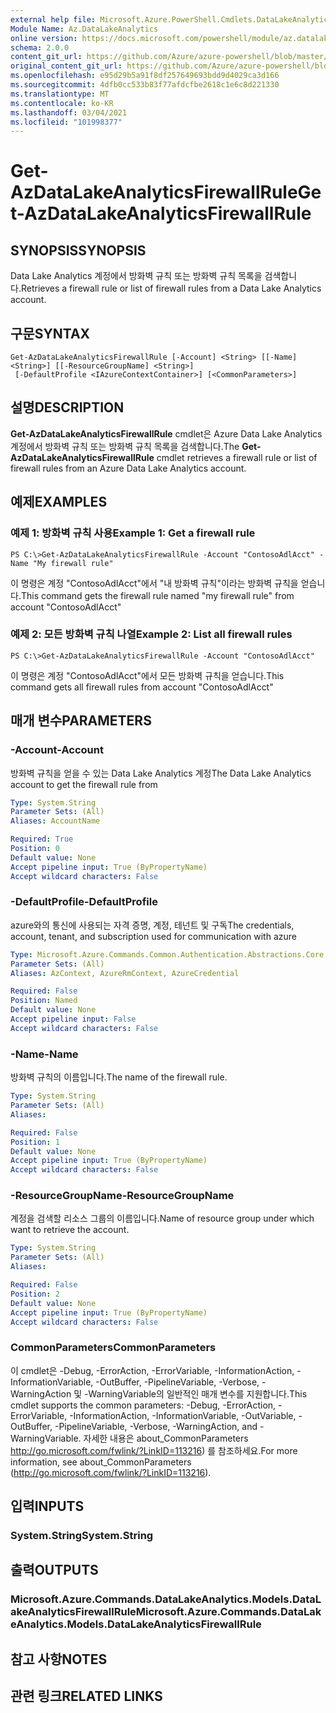```yaml
---
external help file: Microsoft.Azure.PowerShell.Cmdlets.DataLakeAnalytics.dll-Help.xml
Module Name: Az.DataLakeAnalytics
online version: https://docs.microsoft.com/powershell/module/az.datalakeanalytics/get-azdatalakeanalyticsfirewallrule
schema: 2.0.0
content_git_url: https://github.com/Azure/azure-powershell/blob/master/src/DataLakeAnalytics/DataLakeAnalytics/help/Get-AzDataLakeAnalyticsFirewallRule.md
original_content_git_url: https://github.com/Azure/azure-powershell/blob/master/src/DataLakeAnalytics/DataLakeAnalytics/help/Get-AzDataLakeAnalyticsFirewallRule.md
ms.openlocfilehash: e95d29b5a91f8df257649693bdd9d4029ca3d166
ms.sourcegitcommit: 4dfb0cc533b83f77afdcfbe2618c1e6c8d221330
ms.translationtype: MT
ms.contentlocale: ko-KR
ms.lasthandoff: 03/04/2021
ms.locfileid: "101998377"
---
```

# <span data-ttu-id="2fd08-101">Get-AzDataLakeAnalyticsFirewallRule</span><span class="sxs-lookup"><span data-stu-id="2fd08-101">Get-AzDataLakeAnalyticsFirewallRule</span></span>

## <span data-ttu-id="2fd08-102">SYNOPSIS</span><span class="sxs-lookup"><span data-stu-id="2fd08-102">SYNOPSIS</span></span>
<span data-ttu-id="2fd08-103">Data Lake Analytics 계정에서 방화벽 규칙 또는 방화벽 규칙 목록을 검색합니다.</span><span class="sxs-lookup"><span data-stu-id="2fd08-103">Retrieves a firewall rule or list of firewall rules from a Data Lake Analytics account.</span></span>

## <span data-ttu-id="2fd08-104">구문</span><span class="sxs-lookup"><span data-stu-id="2fd08-104">SYNTAX</span></span>

```
Get-AzDataLakeAnalyticsFirewallRule [-Account] <String> [[-Name] <String>] [[-ResourceGroupName] <String>]
 [-DefaultProfile <IAzureContextContainer>] [<CommonParameters>]
```

## <span data-ttu-id="2fd08-105">설명</span><span class="sxs-lookup"><span data-stu-id="2fd08-105">DESCRIPTION</span></span>
<span data-ttu-id="2fd08-106">**Get-AzDataLakeAnalyticsFirewallRule** cmdlet은 Azure Data Lake Analytics 계정에서 방화벽 규칙 또는 방화벽 규칙 목록을 검색합니다.</span><span class="sxs-lookup"><span data-stu-id="2fd08-106">The **Get-AzDataLakeAnalyticsFirewallRule** cmdlet retrieves a firewall rule or list of firewall rules from an Azure Data Lake Analytics account.</span></span>

## <span data-ttu-id="2fd08-107">예제</span><span class="sxs-lookup"><span data-stu-id="2fd08-107">EXAMPLES</span></span>

### <span data-ttu-id="2fd08-108">예제 1: 방화벽 규칙 사용</span><span class="sxs-lookup"><span data-stu-id="2fd08-108">Example 1: Get a firewall rule</span></span>
```
PS C:\>Get-AzDataLakeAnalyticsFirewallRule -Account "ContosoAdlAcct" -Name "My firewall rule"
```

<span data-ttu-id="2fd08-109">이 명령은 계정 "ContosoAdlAcct"에서 "내 방화벽 규칙"이라는 방화벽 규칙을 얻습니다.</span><span class="sxs-lookup"><span data-stu-id="2fd08-109">This command gets the firewall rule named "my firewall rule" from account "ContosoAdlAcct"</span></span>

### <span data-ttu-id="2fd08-110">예제 2: 모든 방화벽 규칙 나열</span><span class="sxs-lookup"><span data-stu-id="2fd08-110">Example 2: List all firewall rules</span></span>
```
PS C:\>Get-AzDataLakeAnalyticsFirewallRule -Account "ContosoAdlAcct"
```

<span data-ttu-id="2fd08-111">이 명령은 계정 "ContosoAdlAcct"에서 모든 방화벽 규칙을 얻습니다.</span><span class="sxs-lookup"><span data-stu-id="2fd08-111">This command gets all firewall rules from account "ContosoAdlAcct"</span></span>

## <span data-ttu-id="2fd08-112">매개 변수</span><span class="sxs-lookup"><span data-stu-id="2fd08-112">PARAMETERS</span></span>

### <span data-ttu-id="2fd08-113">-Account</span><span class="sxs-lookup"><span data-stu-id="2fd08-113">-Account</span></span>
<span data-ttu-id="2fd08-114">방화벽 규칙을 얻을 수 있는 Data Lake Analytics 계정</span><span class="sxs-lookup"><span data-stu-id="2fd08-114">The Data Lake Analytics account to get the firewall rule from</span></span>

```yaml
Type: System.String
Parameter Sets: (All)
Aliases: AccountName

Required: True
Position: 0
Default value: None
Accept pipeline input: True (ByPropertyName)
Accept wildcard characters: False
```

### <span data-ttu-id="2fd08-115">-DefaultProfile</span><span class="sxs-lookup"><span data-stu-id="2fd08-115">-DefaultProfile</span></span>
<span data-ttu-id="2fd08-116">azure와의 통신에 사용되는 자격 증명, 계정, 테넌트 및 구독</span><span class="sxs-lookup"><span data-stu-id="2fd08-116">The credentials, account, tenant, and subscription used for communication with azure</span></span>

```yaml
Type: Microsoft.Azure.Commands.Common.Authentication.Abstractions.Core.IAzureContextContainer
Parameter Sets: (All)
Aliases: AzContext, AzureRmContext, AzureCredential

Required: False
Position: Named
Default value: None
Accept pipeline input: False
Accept wildcard characters: False
```

### <span data-ttu-id="2fd08-117">-Name</span><span class="sxs-lookup"><span data-stu-id="2fd08-117">-Name</span></span>
<span data-ttu-id="2fd08-118">방화벽 규칙의 이름입니다.</span><span class="sxs-lookup"><span data-stu-id="2fd08-118">The name of the firewall rule.</span></span>

```yaml
Type: System.String
Parameter Sets: (All)
Aliases:

Required: False
Position: 1
Default value: None
Accept pipeline input: True (ByPropertyName)
Accept wildcard characters: False
```

### <span data-ttu-id="2fd08-119">-ResourceGroupName</span><span class="sxs-lookup"><span data-stu-id="2fd08-119">-ResourceGroupName</span></span>
<span data-ttu-id="2fd08-120">계정을 검색할 리소스 그룹의 이름입니다.</span><span class="sxs-lookup"><span data-stu-id="2fd08-120">Name of resource group under which want to retrieve the account.</span></span>

```yaml
Type: System.String
Parameter Sets: (All)
Aliases:

Required: False
Position: 2
Default value: None
Accept pipeline input: True (ByPropertyName)
Accept wildcard characters: False
```

### <span data-ttu-id="2fd08-121">CommonParameters</span><span class="sxs-lookup"><span data-stu-id="2fd08-121">CommonParameters</span></span>
<span data-ttu-id="2fd08-122">이 cmdlet은 -Debug, -ErrorAction, -ErrorVariable, -InformationAction, -InformationVariable, -OutBuffer, -PipelineVariable, -Verbose, -WarningAction 및 -WarningVariable의 일반적인 매개 변수를 지원합니다.</span><span class="sxs-lookup"><span data-stu-id="2fd08-122">This cmdlet supports the common parameters: -Debug, -ErrorAction, -ErrorVariable, -InformationAction, -InformationVariable, -OutVariable, -OutBuffer, -PipelineVariable, -Verbose, -WarningAction, and -WarningVariable.</span></span> <span data-ttu-id="2fd08-123">자세한 내용은 about_CommonParameters http://go.microsoft.com/fwlink/?LinkID=113216) 를 참조하세요.</span><span class="sxs-lookup"><span data-stu-id="2fd08-123">For more information, see about_CommonParameters (http://go.microsoft.com/fwlink/?LinkID=113216).</span></span>

## <span data-ttu-id="2fd08-124">입력</span><span class="sxs-lookup"><span data-stu-id="2fd08-124">INPUTS</span></span>

### <span data-ttu-id="2fd08-125">System.String</span><span class="sxs-lookup"><span data-stu-id="2fd08-125">System.String</span></span>

## <span data-ttu-id="2fd08-126">출력</span><span class="sxs-lookup"><span data-stu-id="2fd08-126">OUTPUTS</span></span>

### <span data-ttu-id="2fd08-127">Microsoft.Azure.Commands.DataLakeAnalytics.Models.DataLakeAnalyticsFirewallRule</span><span class="sxs-lookup"><span data-stu-id="2fd08-127">Microsoft.Azure.Commands.DataLakeAnalytics.Models.DataLakeAnalyticsFirewallRule</span></span>

## <span data-ttu-id="2fd08-128">참고 사항</span><span class="sxs-lookup"><span data-stu-id="2fd08-128">NOTES</span></span>

## <span data-ttu-id="2fd08-129">관련 링크</span><span class="sxs-lookup"><span data-stu-id="2fd08-129">RELATED LINKS</span></span>
